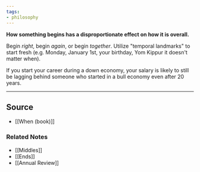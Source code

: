 ```yaml
---
tags:
- philosophy
---
```

**How something begins has a disproportionate effect on how it is overall.**

Begin *right*, begin *again*, or begin *together*. Utilize "temporal landmarks" to start fresh (e.g. Monday, January 1st, your birthday, Yom Kippur it doesn't matter when). 

If you start your career during a down economy, your salary is likely to still be lagging behind someone who started in a bull economy even after 20 years.

---

## Source
- [[When (book)]]

### Related Notes
- [[Middles]]
- [[Ends]]
- [[Annual Review]]
